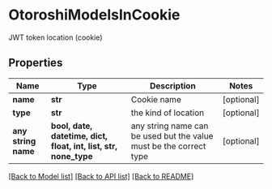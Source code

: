 # OtoroshiModelsInCookie

JWT token location (cookie)

## Properties
Name | Type | Description | Notes
------------ | ------------- | ------------- | -------------
**name** | **str** | Cookie name | [optional] 
**type** | **str** | the kind of location | [optional] 
**any string name** | **bool, date, datetime, dict, float, int, list, str, none_type** | any string name can be used but the value must be the correct type | [optional]

[[Back to Model list]](../README.md#documentation-for-models) [[Back to API list]](../README.md#documentation-for-api-endpoints) [[Back to README]](../README.md)


